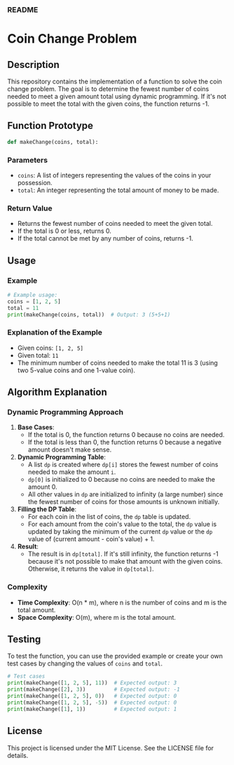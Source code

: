 ### README

# Coin Change Problem

## Description

This repository contains the implementation of a function to solve the coin change problem. The goal is to determine the fewest number of coins needed to meet a given amount total using dynamic programming. If it's not possible to meet the total with the given coins, the function returns -1.

## Function Prototype

```python
def makeChange(coins, total):
```

### Parameters

- `coins`: A list of integers representing the values of the coins in your possession.
- `total`: An integer representing the total amount of money to be made.

### Return Value

- Returns the fewest number of coins needed to meet the given total.
- If the total is 0 or less, returns 0.
- If the total cannot be met by any number of coins, returns -1.

## Usage

### Example

```python
# Example usage:
coins = [1, 2, 5]
total = 11
print(makeChange(coins, total))  # Output: 3 (5+5+1)
```

### Explanation of the Example

- Given coins: `[1, 2, 5]`
- Given total: `11`
- The minimum number of coins needed to make the total 11 is 3 (using two 5-value coins and one 1-value coin).

## Algorithm Explanation

### Dynamic Programming Approach

1. **Base Cases**:
    - If the total is 0, the function returns 0 because no coins are needed.
    - If the total is less than 0, the function returns 0 because a negative amount doesn't make sense.
2. **Dynamic Programming Table**:
    - A list `dp` is created where `dp[i]` stores the fewest number of coins needed to make the amount `i`.
    - `dp[0]` is initialized to 0 because no coins are needed to make the amount 0.
    - All other values in `dp` are initialized to infinity (a large number) since the fewest number of coins for those amounts is unknown initially.
3. **Filling the DP Table**:
    - For each coin in the list of coins, the `dp` table is updated.
    - For each amount from the coin's value to the total, the `dp` value is updated by taking the minimum of the current `dp` value or the `dp` value of (current amount - coin's value) + 1.
4. **Result**:
    - The result is in `dp[total]`. If it's still infinity, the function returns -1 because it's not possible to make that amount with the given coins. Otherwise, it returns the value in `dp[total]`.

### Complexity

- **Time Complexity**: O(n * m), where n is the number of coins and m is the total amount.
- **Space Complexity**: O(m), where m is the total amount.

## Testing

To test the function, you can use the provided example or create your own test cases by changing the values of `coins` and `total`.

```python
# Test cases
print(makeChange([1, 2, 5], 11))  # Expected output: 3
print(makeChange([2], 3))         # Expected output: -1
print(makeChange([1, 2, 5], 0))   # Expected output: 0
print(makeChange([1, 2, 5], -5))  # Expected output: 0
print(makeChange([1], 1))         # Expected output: 1
```

## License

This project is licensed under the MIT License. See the LICENSE file for details.

